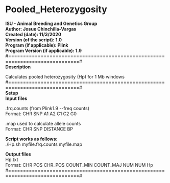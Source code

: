  # Pooled_Heterozygosity
**ISU - Animal Breeding and Genetics Group  
Author: Josue Chinchilla-Vargas  
Created (date): 11/3/2020  
Version (of the script): 1.0  
Program (if applicable): Plink  
Program Version (if applicable): 1.9**  
#==============================================================================#  
**Description**  
 
Calculates pooled heterozygosity (Hp) for 1 Mb windows  
#==============================================================================#  
**Setup  
Input files**  

.frq.counts (from Plink1.9 --freq counts)  
Format: CHR SNP A1 A2 C1 C2 G0  
 
.map used to calculate allele counts  
Format: CHR SNP DISTANCE BP  
  
**Script works as follows:**   
./Hp.sh myfile.frq.counts myfile.map  

**Output files**  
Hp.txt  
Format:  CHR POS CHR_POS COUNT_MIN COUNT_MAJ NUM NUM Hp  
#==============================================================================#
